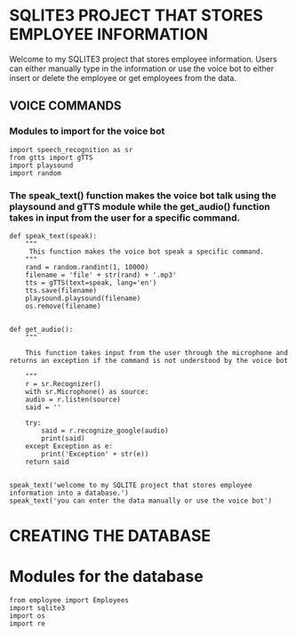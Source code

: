 # SQLITE3 PROJECT THAT STORES EMPLOYEE INFORMATION

Welcome to my SQLITE3 project that stores employee information. Users can either manually type in the information or use the voice bot to either insert or delete the employee or get employees from the data. 

## VOICE COMMANDS

### Modules to import for the voice bot
	import speech_recognition as sr  
	from gtts import gTTS  
	import playsound  
	import random  

### The speak_text() function makes the voice bot talk using the playsound and gTTS module while the get_audio() function takes in input from the user for a specific command.

	def speak_text(speak):
	    """
	     This function makes the voice bot speak a specific command.
	    """
	    rand = random.randint(1, 10000)
	    filename = 'file' + str(rand) + '.mp3'
	    tts = gTTS(text=speak, lang='en')
	    tts.save(filename)
	    playsound.playsound(filename)
	    os.remove(filename)


	def get_audio():
	    """

	    This function takes input from the user through the microphone and returns an exception if the command is not understood by the voice bot

	    """
	    r = sr.Recognizer()
	    with sr.Microphone() as source:
		audio = r.listen(source)
		said = ''

		try:
		    said = r.recognize_google(audio)
		    print(said)
		except Exception as e:
		    print('Exception' + str(e))
	    return said


	speak_text('welcome to my SQLITE project that stores employee information into a database.')
	speak_text('you can enter the data manually or use the voice bot')


# CREATING THE DATABASE

# Modules for the database
	from employee import Employees  
	import sqlite3 
	import os  
	import re
	 
